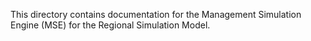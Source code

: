 This directory contains documentation for the Management Simulation Engine (MSE) for the Regional Simulation Model.
